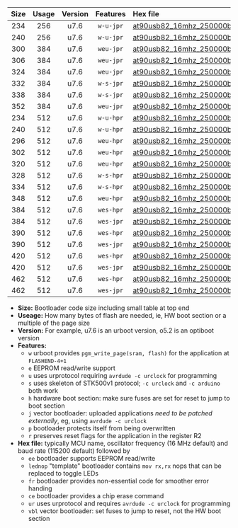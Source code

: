 |Size|Usage|Version|Features|Hex file|
|:-:|:-:|:-:|:-:|:--|
|234|256|u7.6|`w-u-jpr`|[at90usb82_16mhz_250000bps_ur_vbl.hex](https://raw.githubusercontent.com/stefanrueger/urboot/main/at90usb82_16mhz_250000bps_ur_vbl.hex)|
|240|256|u7.6|`w-u-jpr`|[at90usb82_16mhz_250000bps_lednop_ur_vbl.hex](https://raw.githubusercontent.com/stefanrueger/urboot/main/at90usb82_16mhz_250000bps_lednop_ur_vbl.hex)|
|300|384|u7.6|`weu-jpr`|[at90usb82_16mhz_250000bps_ee_ur_vbl.hex](https://raw.githubusercontent.com/stefanrueger/urboot/main/at90usb82_16mhz_250000bps_ee_ur_vbl.hex)|
|306|384|u7.6|`weu-jpr`|[at90usb82_16mhz_250000bps_ee_lednop_ur_vbl.hex](https://raw.githubusercontent.com/stefanrueger/urboot/main/at90usb82_16mhz_250000bps_ee_lednop_ur_vbl.hex)|
|324|384|u7.6|`weu-jpr`|[at90usb82_16mhz_250000bps_ee_lednop_fr_ur_vbl.hex](https://raw.githubusercontent.com/stefanrueger/urboot/main/at90usb82_16mhz_250000bps_ee_lednop_fr_ur_vbl.hex)|
|332|384|u7.6|`w-s-jpr`|[at90usb82_16mhz_250000bps_vbl.hex](https://raw.githubusercontent.com/stefanrueger/urboot/main/at90usb82_16mhz_250000bps_vbl.hex)|
|338|384|u7.6|`w-s-jpr`|[at90usb82_16mhz_250000bps_lednop_vbl.hex](https://raw.githubusercontent.com/stefanrueger/urboot/main/at90usb82_16mhz_250000bps_lednop_vbl.hex)|
|352|384|u7.6|`weu-jpr`|[at90usb82_16mhz_250000bps_ee_lednop_fr_ce_ur_vbl.hex](https://raw.githubusercontent.com/stefanrueger/urboot/main/at90usb82_16mhz_250000bps_ee_lednop_fr_ce_ur_vbl.hex)|
|234|512|u7.6|`w-u-hpr`|[at90usb82_16mhz_250000bps_ur.hex](https://raw.githubusercontent.com/stefanrueger/urboot/main/at90usb82_16mhz_250000bps_ur.hex)|
|240|512|u7.6|`w-u-hpr`|[at90usb82_16mhz_250000bps_lednop_ur.hex](https://raw.githubusercontent.com/stefanrueger/urboot/main/at90usb82_16mhz_250000bps_lednop_ur.hex)|
|296|512|u7.6|`weu-hpr`|[at90usb82_16mhz_250000bps_ee_ur.hex](https://raw.githubusercontent.com/stefanrueger/urboot/main/at90usb82_16mhz_250000bps_ee_ur.hex)|
|302|512|u7.6|`weu-hpr`|[at90usb82_16mhz_250000bps_ee_lednop_ur.hex](https://raw.githubusercontent.com/stefanrueger/urboot/main/at90usb82_16mhz_250000bps_ee_lednop_ur.hex)|
|320|512|u7.6|`weu-hpr`|[at90usb82_16mhz_250000bps_ee_lednop_fr_ur.hex](https://raw.githubusercontent.com/stefanrueger/urboot/main/at90usb82_16mhz_250000bps_ee_lednop_fr_ur.hex)|
|328|512|u7.6|`w-s-hpr`|[at90usb82_16mhz_250000bps.hex](https://raw.githubusercontent.com/stefanrueger/urboot/main/at90usb82_16mhz_250000bps.hex)|
|334|512|u7.6|`w-s-hpr`|[at90usb82_16mhz_250000bps_lednop.hex](https://raw.githubusercontent.com/stefanrueger/urboot/main/at90usb82_16mhz_250000bps_lednop.hex)|
|348|512|u7.6|`weu-hpr`|[at90usb82_16mhz_250000bps_ee_lednop_fr_ce_ur.hex](https://raw.githubusercontent.com/stefanrueger/urboot/main/at90usb82_16mhz_250000bps_ee_lednop_fr_ce_ur.hex)|
|384|512|u7.6|`wes-hpr`|[at90usb82_16mhz_250000bps_ee.hex](https://raw.githubusercontent.com/stefanrueger/urboot/main/at90usb82_16mhz_250000bps_ee.hex)|
|384|512|u7.6|`wes-jpr`|[at90usb82_16mhz_250000bps_ee_vbl.hex](https://raw.githubusercontent.com/stefanrueger/urboot/main/at90usb82_16mhz_250000bps_ee_vbl.hex)|
|390|512|u7.6|`wes-hpr`|[at90usb82_16mhz_250000bps_ee_lednop.hex](https://raw.githubusercontent.com/stefanrueger/urboot/main/at90usb82_16mhz_250000bps_ee_lednop.hex)|
|390|512|u7.6|`wes-jpr`|[at90usb82_16mhz_250000bps_ee_lednop_vbl.hex](https://raw.githubusercontent.com/stefanrueger/urboot/main/at90usb82_16mhz_250000bps_ee_lednop_vbl.hex)|
|420|512|u7.6|`wes-hpr`|[at90usb82_16mhz_250000bps_ee_lednop_fr.hex](https://raw.githubusercontent.com/stefanrueger/urboot/main/at90usb82_16mhz_250000bps_ee_lednop_fr.hex)|
|420|512|u7.6|`wes-jpr`|[at90usb82_16mhz_250000bps_ee_lednop_fr_vbl.hex](https://raw.githubusercontent.com/stefanrueger/urboot/main/at90usb82_16mhz_250000bps_ee_lednop_fr_vbl.hex)|
|462|512|u7.6|`wes-hpr`|[at90usb82_16mhz_250000bps_ee_lednop_fr_ce.hex](https://raw.githubusercontent.com/stefanrueger/urboot/main/at90usb82_16mhz_250000bps_ee_lednop_fr_ce.hex)|
|462|512|u7.6|`wes-jpr`|[at90usb82_16mhz_250000bps_ee_lednop_fr_ce_vbl.hex](https://raw.githubusercontent.com/stefanrueger/urboot/main/at90usb82_16mhz_250000bps_ee_lednop_fr_ce_vbl.hex)|

- **Size:** Bootloader code size including small table at top end
- **Useage:** How many bytes of flash are needed, ie, HW boot section or a multiple of the page size
- **Version:** For example, u7.6 is an urboot version, o5.2 is an optiboot version
- **Features:**
  + `w` urboot provides `pgm_write_page(sram, flash)` for the application at `FLASHEND-4+1`
  + `e` EEPROM read/write support
  + `u` uses urprotocol requiring `avrdude -c urclock` for programming
  + `s` uses skeleton of STK500v1 protocol; `-c urclock` and `-c arduino` both work
  + `h` hardware boot section: make sure fuses are set for reset to jump to boot section
  + `j` vector bootloader: uploaded applications *need to be patched externally*, eg, using `avrdude -c urclock`
  + `p` bootloader protects itself from being overwritten
  + `r` preserves reset flags for the application in the register R2
- **Hex file:** typically MCU name, oscillator frequency (16 MHz default) and baud rate (115200 default) followed by
  + `ee` bootloader supports EEPROM read/write
  + `lednop` "template" bootloader contains `mov rx,rx` nops that can be replaced to toggle LEDs
  + `fr` bootloader provides non-essential code for smoother error handing
  + `ce` bootloader provides a chip erase command
  + `ur` uses urprotocol and requires `avrdude -c urclock` for programming
  + `vbl` vector bootloader: set fuses to jump to reset, not the HW boot section
